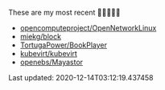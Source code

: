 These are my most recent 🌟🌟🌟🌟🌟

* [opencomputeproject/OpenNetworkLinux](https://github.com/opencomputeproject/OpenNetworkLinux)
* [miekg/block](https://github.com/miekg/block)
* [TortugaPower/BookPlayer](https://github.com/TortugaPower/BookPlayer)
* [kubevirt/kubevirt](https://github.com/kubevirt/kubevirt)
* [openebs/Mayastor](https://github.com/openebs/Mayastor)

Last updated: 2020-12-14T03:12:19.437458
